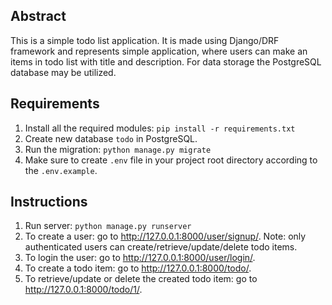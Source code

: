 Abstract
--------
This is a simple todo list application.
It is made using Django/DRF framework and represents simple application, where users can make an items in todo list with title and description.
For data storage the PostgreSQL database may be utilized.

Requirements
------------
1. Install all the required modules:
  `pip install -r requirements.txt`
3. Create new database `todo` in PostgreSQL.
2. Run the migration:
  `python manage.py migrate`
3. Make sure to create `.env` file in your project root directory according to the `.env.example`.

Instructions
------------
1. Run server:
  `python manage.py runserver`
2. To create a user: go to <http://127.0.0.1:8000/user/signup/>. Note: only authenticated users can create/retrieve/update/delete todo items.
3. To login the user: go to <http://127.0.0.1:8000/user/login/>.
4. To create a todo item: go to <http://127.0.0.1:8000/todo/>.
5. To retrieve/update or delete the created todo item: go to <http://127.0.0.1:8000/todo/1/>.
